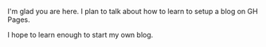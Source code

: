 I'm glad you are here. I plan to talk about how to learn to setup a blog on GH Pages.

I hope to learn enough to start my own blog.
